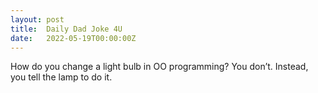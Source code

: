 ```yaml
---
layout: post
title:  Daily Dad Joke 4U
date:   2022-05-19T00:00:00Z
---
```

How do you change a light bulb in OO programming? You don’t. Instead, you tell the lamp to do it.
